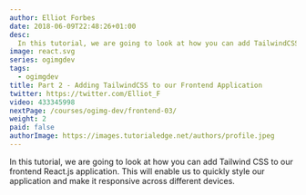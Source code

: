 ```yaml
---
author: Elliot Forbes
date: 2018-06-09T22:48:26+01:00
desc: 
  In this tutorial, we are going to look at how you can add TailwindCSS to our frontend application.
image: react.svg
series: ogimgdev
tags:
  - ogimgdev
title: Part 2 - Adding TailwindCSS to our Frontend Application
twitter: https://twitter.com/Elliot_F
video: 433345998
nextPage: /courses/ogimg-dev/frontend-03/
weight: 2
paid: false
authorImage: https://images.tutorialedge.net/authors/profile.jpeg
---
```


In this tutorial, we are going to look at how you can add Tailwind CSS to our frontend React.js application. This will enable us to quickly style our application and make it responsive across different devices.